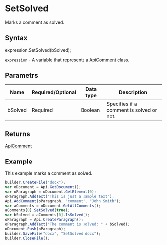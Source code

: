 # SetSolved

Marks a comment as solved.

## Syntax

expression.SetSolved(bSolved);

`expression` - A variable that represents a [ApiComment](../ApiComment.md) class.

## Parametrs

| **Name** | **Required/Optional** | **Data type** | **Description** |
| ------------- | ------------- | ------------- | ------------- |
| bSolved | Required | Boolean | Specifies if a comment is solved or not. |

## Returns

[ApiComment](../ApiComment.md)

## Example

This example marks a comment as solved.

```javascript
builder.CreateFile("docx");
var oDocument = Api.GetDocument();
var oParagraph = oDocument.GetElement(0);
oParagraph.AddText("This is just a sample text");
Api.AddComment(oParagraph, "comment", "John Smith");
var aComments = oDocument.GetAllComments();
aComments[0].SetSolved(true);
var bSolved = aComments[0].IsSolved();
oParagraph = Api.CreateParagraph();
oParagraph.AddText("The comment is solved: " + bSolved);
oDocument.Push(oParagraph);
builder.SaveFile("docx", "SetSolved.docx");
builder.CloseFile();
```